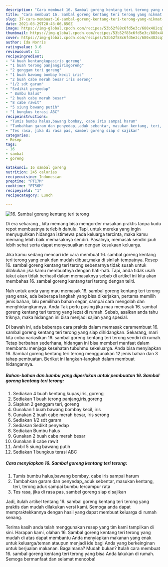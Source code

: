 ```yaml
---
description: "Cara membuat 16. Sambal goreng kentang teri terong yang nikmat dan Mudah Dibuat"
title: "Cara membuat 16. Sambal goreng kentang teri terong yang nikmat dan Mudah Dibuat"
slug: 37-cara-membuat-16-sambal-goreng-kentang-teri-terong-yang-nikmat-dan-mudah-dibuat
date: 2021-03-29T20:43:06.850Z
image: https://img-global.cpcdn.com/recipes/53b52f88c6fd5e3c/680x482cq70/16-sambal-goreng-kentang-teri-terong-foto-resep-utama.jpg
thumbnail: https://img-global.cpcdn.com/recipes/53b52f88c6fd5e3c/680x482cq70/16-sambal-goreng-kentang-teri-terong-foto-resep-utama.jpg
cover: https://img-global.cpcdn.com/recipes/53b52f88c6fd5e3c/680x482cq70/16-sambal-goreng-kentang-teri-terong-foto-resep-utama.jpg
author: Ida Norris
ratingvalue: 3.6
reviewcount: 11
recipeingredient:
- "4 buah kentangkupasiris goreng"
- "1 buah terong panjangirisgoreng"
- "2 genggam teri goreng"
- "1 buah bawang bombay kecil iris"
- "2 buah cabe merah besar iris serong"
- "1/2 sdt garam"
- "Sedikit penyedap"
- " Bumbu halus"
- "2 buah cabe merah besar"
- "8 cabe rawit"
- "5 siung bawang putih"
- "1 bungkus terasi ABC"
recipeinstructions:
- "Tumis bumbu halus,bawang bombay, cabe iris sampai harum"
- "Tambahkan garam dan penyedap,,aduk sebentar, masukan kentang, teri, terong aduk sampai bumbu tercampur rata"
- "Tes rasa, jika di rasa pas, sambel goreng siap d sajikan"
categories:
- Resep
tags:
- 16
- sambal
- goreng

katakunci: 16 sambal goreng 
nutrition: 245 calories
recipecuisine: Indonesian
preptime: "PT17M"
cooktime: "PT56M"
recipeyield: "1"
recipecategory: Lunch

---
```



![16. Sambal goreng kentang teri terong](https://img-global.cpcdn.com/recipes/53b52f88c6fd5e3c/680x482cq70/16-sambal-goreng-kentang-teri-terong-foto-resep-utama.jpg)

Di era  sekarang , kita memang bisa mengorder masakan praktis tanpa kudu repot membuatnya terlebih dahulu. Tapi, untuk mereka yang ingin menyuguhkan hidangan istimewa pada keluarga tercinta, maka kamu memang lebih baik memasaknya sendiri. Pasalnya, memasak sendiri jauh lebih sehat serta dapat menyesuaikan dengan kesukaan keluarga.

Jika kamu sedang mencari ide cara membuat 16. sambal goreng kentang teri terong yang enak dan mudah dibuat,maka di sinilah tempatnya. Resep 16. sambal goreng kentang teri terong  sebenarnya tidak susah untuk dilakukan jika kamu membuatnya dengan hati-hati. Tapi, anda tidak usah takut akan tidak berhasil dalam memasaknya 
sebab di artikel ini kita akan membahas 16. sambal goreng kentang teri terong dengan teliti.  



Nah untuk anda yang mau memasak 16. sambal goreng kentang teri terong yang enak, ada beberapa langkah yang bisa dikerjakan, pertama memilih jenis bahan, lalu pemilihan bahan segar, sampai cara mengolah dan menghidangkannya. Anda Tak perlu pusing jika mau memasak 16. sambal goreng kentang teri terong yang lezat di rumah. Sebab, asalkan anda  tahu triknya, maka hidangan ini bisa menjadi sajian yang spesial.

Di bawah ini, ada beberapa cara praktis  dalam memasak caramembuat 16. sambal goreng kentang teri terong yang siap dihidangkan. Sekarang, mari kita coba variasikan 16. sambal goreng kentang teri terong sendiri di rumah. Tetap berbahan sederhana, hidangan ini bisa memberi manfaat dalam membantu menjaga kesehatan tubuhmu sekeluarga. Anda bisa menyiapkan 16. Sambal goreng kentang teri terong menggunakan 12 jenis bahan dan 3 tahap pembuatan. Berikut ini langkah-langkah dalam membuat hidangannya.

<!--inarticleads1-->

##### Bahan-bahan dan bumbu yang diperlukan untuk pembuatan 16. Sambal goreng kentang teri terong:

1. Sediakan 4 buah kentang,kupas,iris, goreng
1. Sediakan 1 buah terong panjang,iris,goreng
1. Siapkan 2 genggam teri, goreng
1. Gunakan 1 buah bawang bombay kecil, iris
1. Gunakan 2 buah cabe merah besar, iris serong
1. Sediakan 1/2 sdt garam
1. Sediakan Sedikit penyedap
1. Sediakan  Bumbu halus
1. Gunakan 2 buah cabe merah besar
1. Gunakan 8 cabe rawit
1. Ambil 5 siung bawang putih
1. Sediakan 1 bungkus terasi ABC




<!--inarticleads2-->

##### Cara menyiapkan 16. Sambal goreng kentang teri terong:

1. Tumis bumbu halus,bawang bombay, cabe iris sampai harum
1. Tambahkan garam dan penyedap,,aduk sebentar, masukan kentang, teri, terong aduk sampai bumbu tercampur rata
1. Tes rasa, jika di rasa pas, sambel goreng siap d sajikan




Jadi, itulah artikel tentang  16. sambal goreng kentang teri terong  yang praktis dan mudah dilakukan versi kami. Semoga anda dapat mempraktekkannya dengan hasil yang dapat membuat keluarga di rumah senang. 

Terima kasih anda telah menggunakan resep yang tim kami tampilkan di sini. Harapan kami, olahan  16. Sambal goreng kentang teri terong yang mudah di atas dapat membantu Anda menyiapkan makanan yang enak untuk keluarga/teman ataupun menjadi ide bagi Anda yang berkeinginan untuk berjualan makanan. Bagaimana? Mudah bukan? Itulah cara membuat 16. sambal goreng kentang teri terong yang bisa Anda lakukan di rumah. Semoga bermanfaat dan selamat mencoba!

